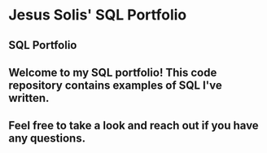 # Jesus Solis' SQL Portfolio
## SQL Portfolio

## Welcome to my SQL portfolio! This code repository contains examples of SQL I've written.
## Feel free to take a look and reach out if you have any questions.
